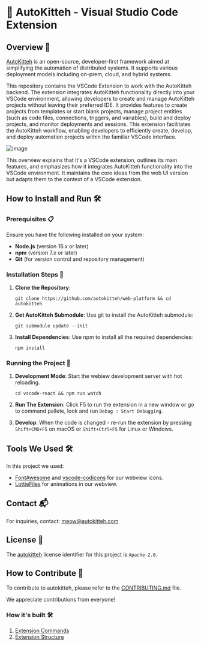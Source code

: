 # 🐾 AutoKitteh - Visual Studio Code Extension

## Overview 🌟

[AutoKitteh](https://www.autokitteh.com) is an open-source, developer-first framework aimed at simplifying the automation of distributed systems. It supports various deployment models including on-prem, cloud, and hybrid systems.

This repository contains the VSCode Extension to work with the AutoKitteh backend. The extension integrates AutoKitteh functionality directly into your VSCode environment, allowing developers to create and manage AutoKitteh projects without leaving their preferred IDE. It provides features to create projects from templates or start blank projects, manage project entities (such as code files, connections, triggers, and variables), build and deploy projects, and monitor deployments and sessions. This extension facilitates the AutoKitteh workflow, enabling developers to efficiently create, develop, and deploy automation projects within the familiar VSCode interface.

![image](https://github.com/user-attachments/assets/9e616d38-209a-43f2-ab1b-c0998af54616)

This overview explains that it's a VSCode extension, outlines its main features, and emphasizes how it integrates AutoKitteh functionality into the VSCode environment. It maintains the core ideas from the web UI version but adapts them to the context of a VSCode extension.

## How to Install and Run 🛠️

### Prerequisites 📋

Ensure you have the following installed on your system:

-   **Node.js** (version 16.x or later)
-   **npm** (version 7.x or later)
-   **Git** (for version control and repository management)
 
### Installation Steps 🚀

1.  **Clone the Repository**:

    `git clone https://github.com/autokitteh/web-platform && cd autokitteh`

2.  **Get AutoKitteh Submodule**: Use git to install the AutoKitteh submodule:

    `git submodule update --init`

3.  **Install Dependencies**: Use npm to install all the required dependencies:

    `npm install`

### Running the Project 🏃

1.  **Development Mode**: Start the webiew development server with hot reloading.

    `cd vscode-react && npm run watch`

2.  **Run The Extension**: Click F5 to run the extension in a new window or go to command pallete, look and run `Debug : Start Debugging`.

3.  **Develop**: When the code is changed - re-run the extension by pressing `Shift+CMD+F5` on macOS or `Shift+Ctrl+F5` for Linux or Windows.

## Tools We Used 🛠️

In this project we used:
 - [FontAwesome](https://fontawesome.com) and [vscode-codicons](https://github.com/microsoft/vscode-codicons) for our webview icons.
 - [LottieFiles](https://lottiefiles.com/) for animations in our webview. 

## Contact 📬

For inquiries, contact: meow@autokitteh.com

## License 📜

The [autokitteh](https://autokitteh.com) license identifier for this project is `Apache-2.0`.

## How to Contribute 🤝

To contribute to autokitteh, please refer to the [CONTRIBUTING.md](CONTRIBUTING.md) file.

We appreciate contributions from everyone!

### How it's built 🛠

1.  [Extension Commands](docs/extension-commands.md)
2.  [Extension Structure](docs/extension-structure.md)

